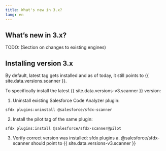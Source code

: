 ```yaml
---
title: What's new in 3.x?
lang: en
---
```


## What’s new in 3.x?

TODO: (Section on changes to existing engines)



<!--todo: make this text pop out -->
## Installing version 3.x
By default, latest tag gets installed and as of today, it still points to {{ site.data.versions.scanner }}.

To specifically install the latest {{ site.data.versions-v3.scanner }} version:

1. Uninstall existing Salesforce Code Analyzer plugin: 
```
sfdx plugins:uninstall @salesforce/sfdx-scanner
```
2. Install the pilot tag of the same plugin: 
```
sfdx plugins:install @salesforce/sfdx-scanner@pilot
```
3. Verify correct version was installed: sfdx plugins
    a. @salesforce/sfdx-scanner should point to {{ site.data.versions-v3.scanner }}

